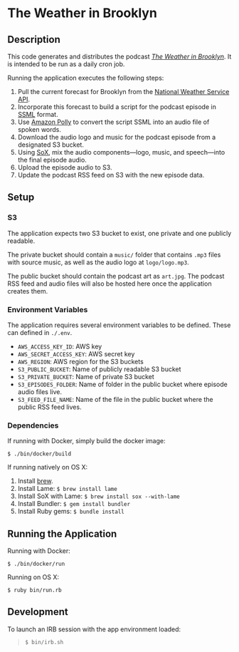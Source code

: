 # The Weather in Brooklyn

## Description

This code generates and distributes the podcast [*The Weather in Brooklyn*](https://michaelshoffman.com/the-weather-in-brooklyn). It is intended to be run as a daily cron job.

Running the application executes the following steps:


1. Pull the current forecast for Brooklyn from the [National Weather Service API](https://www.weather.gov/documentation/services-web-api).
2. Incorporate this forecast to build a script for the podcast episode in [SSML](https://www.w3.org/TR/speech-synthesis11/) format.
3. Use [Amazon Polly](https://aws.amazon.com/polly/) to convert the script SSML into an audio file of spoken words.
4. Download the audio logo and music for the podcast episode from a designated S3 bucket.
5. Using [SoX](http://sox.sourceforge.net/), mix the audio components—logo, music, and speech—into the final episode audio.
6. Upload the episode audio to S3.
7. Update the podcast RSS feed on S3 with the new episode data.

## Setup

### S3

The application expects two S3 bucket to exist, one private and one publicly readable.

The private bucket should contain a `music/` folder that contains `.mp3` files with source music, as well as the audio logo at `logo/logo.mp3`.

The public bucket should contain the podcast art as `art.jpg`. The podcast RSS feed and audio files will also be hosted here once the application creates them.


### Environment Variables

The application requires several environment variables to be defined. These can defined in `./.env`.

* `AWS_ACCESS_KEY_ID`: AWS key
* `AWS_SECRET_ACCESS_KEY`: AWS secret key
* `AWS_REGION`: AWS region for the S3 buckets
* `S3_PUBLIC_BUCKET`: Name of publicly readable S3 bucket
* `S3_PRIVATE_BUCKET`: Name of private S3 bucket
* `S3_EPISODES_FOLDER`: Name of folder in the public bucket where episode audio files live.
* `S3_FEED_FILE_NAME`: Name of the file in the public bucket where the public RSS feed lives.

### Dependencies

If running with Docker, simply build the docker image:

```
$ ./bin/docker/build
```


If running natively on OS X:

1. Install [brew](https://brew.sh/).
2. Install Lame: `$ brew install lame`
3. Install SoX with Lame: `$ brew install sox --with-lame`
4. Install Bundler: `$ gem install bundler`
5. Install Ruby gems: `$ bundle install`


## Running the Application

Running with Docker:

```
$ ./bin/docker/run
```

Running on OS X:

```
$ ruby bin/run.rb
```

## Development

To launch an IRB session with the app environment loaded:

> `$ bin/irb.sh`

